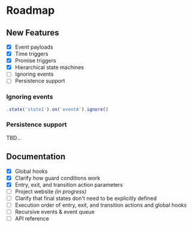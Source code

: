 # Roadmap

## New Features

- [x] Event payloads
- [x] Time triggers
- [x] Promise triggers
- [x] Hierarchical state machines
- [ ] Ignoring events
- [ ] Persistence support

### Ignoring events

```javascript
.state('state1').on('eventA').ignore()
```

### Persistence support

TBD...

## Documentation

- [x] Global hooks
- [x] Clarify how guard conditions work
- [x] Entry, exit, and transition action parameters
- [ ] Project website *(in progress)*
- [ ] Clarify that final states don't need to be explicitly defined
- [ ] Execution order of entry, exit, and transition actions and global hooks
- [ ] Recursive events & event queue
- [ ] API reference
